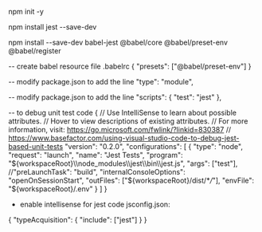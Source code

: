 npm init -y

npm install jest --save-dev

npm install --save-dev babel-jest @babel/core @babel/preset-env @babel/register

-- create babel resource file .babelrc
{
"presets": ["@babel/preset-env"]
}

-- modify package.json to add the line
"type": "module",

-- modify package.json to add the line
"scripts": {
"test": "jest"
},

-- to debug unit test code
{
// Use IntelliSense to learn about possible attributes.
// Hover to view descriptions of existing attributes.
// For more information, visit: https://go.microsoft.com/fwlink/?linkid=830387
// https://www.basefactor.com/using-visual-studio-code-to-debug-jest-based-unit-tests
"version": "0.2.0",
"configurations": [
{
"type": "node",
"request": "launch",
"name": "Jest Tests",
"program": "${workspaceRoot}\\node_modules\\jest\\bin\\jest.js",
      "args": ["test"],
      //"preLaunchTask": "build",
      "internalConsoleOptions": "openOnSessionStart",
      "outFiles": ["${workspaceRoot}/dist/\*_/_"],
"envFile": "${workspaceRoot}/.env"
}
]
}

- enable intellisense for jest code
  jsconfig.json:

{
"typeAcquisition": {
"include": ["jest"]
}
}
